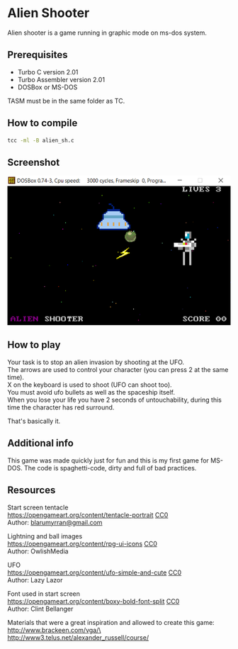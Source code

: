 # Alien Shooter

Alien shooter is a game running in graphic mode on ms-dos system.

## Prerequisites

- Turbo C version 2.01
- Turbo Assembler version 2.01
- DOSBox or MS-DOS

TASM must be in the same folder as TC.

## How to compile
```bash
tcc -ml -B alien_sh.c
```

## Screenshot
![](img/bg.png)

## How to play
Your task is to stop an alien invasion by shooting at the UFO.\
The arrows are used to control your character (you can press 2 at the same time).\
X on the keyboard is used to shoot (UFO can shoot too).\
You must avoid ufo bullets as well as the spaceship itself.\
When you lose your life you have 2 seconds of untouchability, during this time the character has red surround.

That's basically it.

## Additional info
This game was made quickly just for fun and this is my first game for MS-DOS. The code is spaghetti-code, dirty and full of bad practices. 

## Resources
Start screen tentacle\
https://opengameart.org/content/tentacle-portrait [CC0](https://creativecommons.org/publicdomain/zero/1.0/)\
Author: blarumyrran@gmail.com

Lightning and ball images\
https://opengameart.org/content/rpg-ui-icons [CC0](https://creativecommons.org/publicdomain/zero/1.0/)\
Author: OwlishMedia

UFO\
https://opengameart.org/content/ufo-simple-and-cute [CC0](https://creativecommons.org/publicdomain/zero/1.0/)\
Author: Lazy Lazor

Font used in start screen\
https://opengameart.org/content/boxy-bold-font-split [CC0](https://creativecommons.org/publicdomain/zero/1.0/)\
Author: Clint Bellanger

Materials that were a great inspiration and allowed to create this game:\
http://www.brackeen.com/vga/\
http://www3.telus.net/alexander_russell/course/
